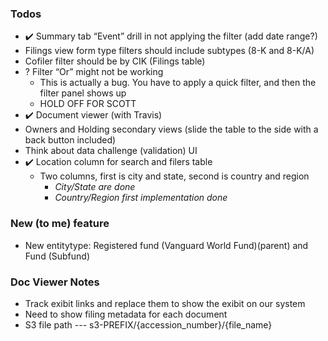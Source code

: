 ### Todos

- ✔️ Summary tab “Event” drill in not applying the filter (add date range?)
- Filings view form type filters should include subtypes (8-K and 8-K/A)
- Cofiler filter should be by CIK (Filings table)
- ? Filter “Or” might not be working
  - This is actually a bug. You have to apply a quick filter, and then the filter panel shows up
  - HOLD OFF FOR SCOTT
- ✔️ Document viewer (with Travis)
- Owners and Holding secondary views (slide the table to the side with a back button included)
- Think about data challenge (validation) UI
- ✔️ Location column for search and filers table
  - Two columns, first is city and state, second is country and region
    - _City/State are done_
    - _Country/Region first implementation done_

### New (to me) feature

- New entitytype: Registered fund (Vanguard World Fund)(parent) and Fund (Subfund)

### Doc Viewer Notes

- Track exibit links and replace them to show the exibit on our system
- Need to show filing metadata for each document
- S3 file path --- s3-PREFIX/{accession_number}/{file_name}
